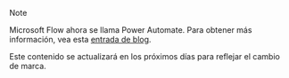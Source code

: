> [!NOTE]
> Microsoft Flow ahora se llama Power Automate. Para obtener más información, vea esta [entrada de blog](https://aka.ms/flow-now-pa).
> 
> Este contenido se actualizará en los próximos días para reflejar el cambio de marca.
